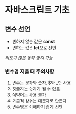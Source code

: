 # 자바스크립트 기초

## 변수 선언

- 변하지 않는 값은 **const**
- 변하는 값은 **let**으로 선언


*의도치 않은 동작 방지 가능*

### 변수명 지을 때 주의사항 
1. 변수는 문자와 숫자, $와 _만 사용
2. 첫글자는 숫자가 될 수 없음
3. 예약어는 사용 불가
4. 가급적 상수는 대문자로 만든다
5. 변수명은 이해하기 쉽게 선언
